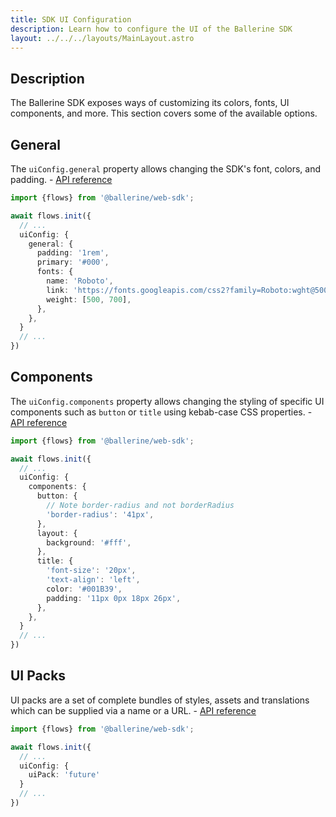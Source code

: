 ```yaml
---
title: SDK UI Configuration
description: Learn how to configure the UI of the Ballerine SDK
layout: ../../../layouts/MainLayout.astro
---
```


## Description

The Ballerine SDK exposes ways of customizing its colors, fonts, UI components, and more. This
section covers some of the available options.

## General

The `uiConfig.general` property allows changing the SDK's font, colors, and padding. - [API reference](/en/api/sdk/flows-init-options/#uiconfig)

```typescript
import {flows} from '@ballerine/web-sdk';

await flows.init({
  // ...
  uiConfig: {
    general: {
      padding: '1rem',
      primary: '#000',
      fonts: {
        name: 'Roboto',
        link: 'https://fonts.googleapis.com/css2?family=Roboto:wght@500;700&display=swap',
        weight: [500, 700],
      },
    },
  }
  // ...
})
```

## Components

The `uiConfig.components` property allows changing the styling of specific UI components such as `button` or `title` using kebab-case CSS properties. - [API reference](/en/api/sdk/flows-init-options/#uiconfig)

```typescript
import {flows} from '@ballerine/web-sdk';

await flows.init({
  // ...
  uiConfig: {
    components: {
      button: {
        // Note border-radius and not borderRadius
        'border-radius': '41px',
      },
      layout: {
        background: '#fff',
      },
      title: {
        'font-size': '20px',
        'text-align': 'left',
        color: '#001B39',
        padding: '11px 0px 18px 26px',
      },
    },
  }
  // ...
})
```

## UI Packs

UI packs are a set of complete bundles of styles, assets and translations which can be supplied via a name or a URL. - [API reference](/en/api/sdk/flows-init-options/#uiconfig)

```typescript
import {flows} from '@ballerine/web-sdk';

await flows.init({
  // ...
  uiConfig: {
    uiPack: 'future'
  }
  // ...
})

```
